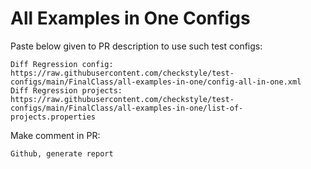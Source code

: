 # All Examples in One Configs
Paste below given to PR description to use such test configs:
```
Diff Regression config: https://raw.githubusercontent.com/checkstyle/test-configs/main/FinalClass/all-examples-in-one/config-all-in-one.xml
Diff Regression projects: https://raw.githubusercontent.com/checkstyle/test-configs/main/FinalClass/all-examples-in-one/list-of-projects.properties
```
Make comment in PR:
```
Github, generate report
```
